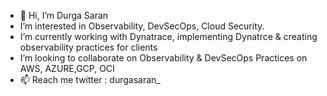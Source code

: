 - 👋 Hi, I’m Durga Saran
- I’m interested in Observability, DevSecOps, Cloud Security.
- I’m currently working with Dynatrace, implementing Dynatrce & creating observability practices for clients 
- I’m looking to collaborate on Observability & DevSecOps Practices on AWS, AZURE,GCP, OCI
- 📫 Reach me twitter : durgasaran_                 

<!---
dsrnk/dsrnk is a ✨ special ✨ repository because its `README.md` (this file) appears on your GitHub profile.
You can click the Preview link to take a look at your changes.
--->

